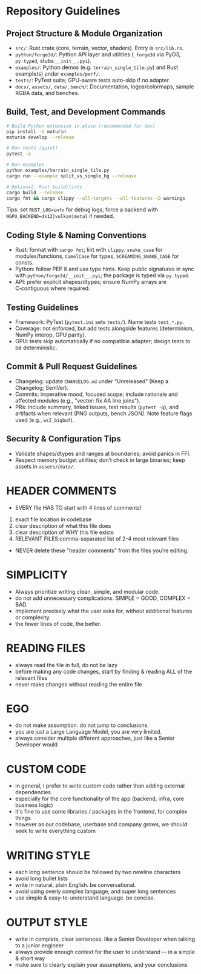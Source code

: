 # Repository Guidelines

## Project Structure & Module Organization
- `src/`: Rust crate (core, terrain, vector, shaders). Entry is `src/lib.rs`.
- `python/forge3d/`: Python API layer and utilities (`_forge3d` via PyO3, `py.typed`, stubs `__init__.pyi`).
- `examples/`: Python demos (e.g. `terrain_single_tile.py`) and Rust example(s) under `examples/perf/`.
- `tests/`: PyTest suite; GPU-aware tests auto-skip if no adapter.
- `docs/`, `assets/`, `data/`, `bench/`: Documentation, logos/colormaps, sample RGBA data, and benches.

## Build, Test, and Development Commands
```bash
# Build Python extension in-place (recommended for dev)
pip install -U maturin
maturin develop --release

# Run tests (quiet)
pytest -q

# Run examples
python examples/terrain_single_tile.py
cargo run --example split_vs_single_bg --release

# Optional: Rust build/lints
cargo build --release
cargo fmt && cargo clippy --all-targets --all-features -D warnings
```
Tips: set `RUST_LOG=info` for debug logs; force a backend with `WGPU_BACKEND=dx12|vulkan|metal` if needed.

## Coding Style & Naming Conventions
- Rust: format with `cargo fmt`; lint with `clippy`. `snake_case` for modules/functions, `CamelCase` for types, `SCREAMING_SNAKE_CASE` for consts.
- Python: follow PEP 8 and use type hints. Keep public signatures in sync with `python/forge3d/__init__.pyi`; the package is typed via `py.typed`.
- API: prefer explicit shapes/dtypes; ensure NumPy arrays are C‑contiguous where required.

## Testing Guidelines
- Framework: PyTest (`pytest.ini` sets `tests/`). Name tests `test_*.py`.
- Coverage: not enforced, but add tests alongside features (determinism, NumPy interop, GPU parity).
- GPU: tests skip automatically if no compatible adapter; design tests to be deterministic.

## Commit & Pull Request Guidelines
- Changelog: update `CHANGELOG.md` under “Unreleased” (Keep a Changelog; SemVer).
- Commits: imperative mood, focused scope; include rationale and affected modules (e.g., "vector: fix AA line joins").
- PRs: include summary, linked issues, test results (`pytest -q`), and artifacts when relevant (PNG outputs, bench JSON). Note feature flags used (e.g., `wsI_bigbuf`).

## Security & Configuration Tips
- Validate shapes/dtypes and ranges at boundaries; avoid panics in FFI.
- Respect memory budget utilities; don’t check in large binaries; keep assets in `assets/`/`data/`.

# HEADER COMMENTS
- EVERY file HAS TO start with 4 lines of comments!
1. exact file location in codebase
2. clear description of what this file does
3. clear description of WHY this file exists
4. RELEVANT FILES:comma-separated list of 2-4 most relevant files
- NEVER delete these "header comments" from the files you're editing.

# SIMPLICITY
- Always prioritize writing clean, simple, and modular code.
- do not add unnecessary complications. SIMPLE = GOOD, COMPLEX = BAD.
- Implement precisely what the user asks for, without additional features or complexity.
- the fewer lines of code, the better.

# READING FILES
- always read the file in full, do not be lazy
- before making any code changes, start by finding & reading ALL of the relevant files
- never make changes without reading the entire file

# EGO
- do not make assumption. do not jump to conclusions.
- you are just a Large Language Model, you are very limited.
- always consider multiple different approaches, just like a Senior Developer would

# CUSTOM CODE
- in general, I prefer to write custom code rather than adding external dependencies
- especially for the core functionality of the app (backend, infra, core business logic)
- it's fine to use some libraries / packages in the frontend, for complex things
- however as our codebase, userbase and company grows, we should seek to write everything custom

# WRITING STYLE
- each long sentence should be followed by two newline characters
- avoid long bullet lists
- write in natural, plain English. be conversational.
- avoid using overly complex language, and super long sentences
- use simple & easy-to-understand language. be concise.

# OUTPUT STYLE
- write in complete, clear sentences. like a Senior Developer when talking to a junior engineer
- always provide enough context for the user to understand -- in a simple & short way
- make sure to clearly explain your assumptions, and your conclusions